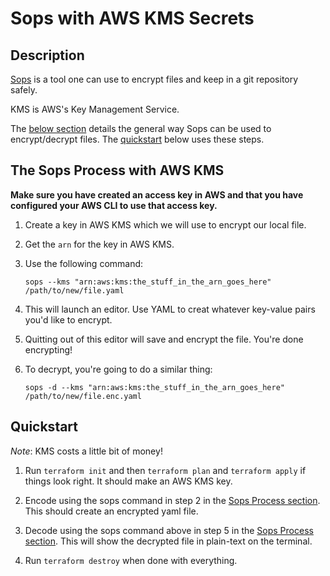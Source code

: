 # Sops with AWS KMS Secrets

## Description

[Sops](https://github.com/mozilla/sops) is a tool one can use to encrypt files and keep in a git repository safely.

KMS is AWS's Key Management Service.

The [below section](#the-sops-process-with-aws-kms) details the general way Sops can be used to encrypt/decrypt files.  The [quickstart](#quickstart) below uses these steps.

## The Sops Process with AWS KMS

**Make sure you have created an access key in AWS and that you have configured your AWS CLI to use that access key.**

1. Create a key in AWS KMS which we will use to encrypt our local file.

2. Get the `arn` for the key in AWS KMS.

3. Use the following command:

    ```shell
    sops --kms "arn:aws:kms:the_stuff_in_the_arn_goes_here" /path/to/new/file.yaml
    ```

4. This will launch an editor.  Use YAML to creat whatever key-value pairs you'd like to encrypt.

5. Quitting out of this editor will save and encrypt the file.  You're done encrypting!

6. To decrypt, you're going to do a similar thing:

    ```shell
    sops -d --kms "arn:aws:kms:the_stuff_in_the_arn_goes_here" /path/to/new/file.enc.yaml
    ```

## Quickstart

*Note*: KMS costs a little bit of money!

1. Run `terraform init` and then `terraform plan` and `terraform apply` if things look right.  It should make an AWS KMS key.

2. Encode using the sops command in step 2 in the [Sops Process section](#the-sops-process-with-aws-kms).  This should create an encrypted yaml file.

3. Decode using the sops command above in step 5 in the [Sops Process section](#the-sops-process-with-aws-kms).  This will show the decrypted file in plain-text on the terminal.

4. Run `terraform destroy` when done with everything.
